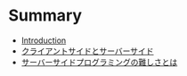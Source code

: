 # Summary

* [Introduction](README.md)
* [クライアントサイドとサーバーサイド](client-side_and_server-side.md)
* [サーバーサイドプログラミングの難しさとは](difficulty_of_server-side_programming.md)

